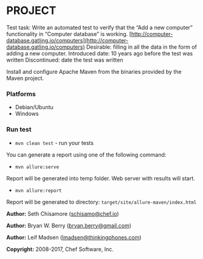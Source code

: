 # PROJECT

Test task:
Write an automated test to verify that the “Add a new computer” functionality in “Computer database” is working.
[http://computer-database.gatling.io/computers](http://computer-database.gatling.io/computers)
Desirable: filling in all the data in the form of adding a new computer. 
Introduced date: 10 years ago before the test was written
Discontinued: date the test was written

Install and configure Apache Maven from the binaries provided by the Maven project.

### Platforms

- Debian/Ubuntu
- Windows

### Run test

* `mvn clean test` - run your tests

You can generate a report using one of the following command:

* `mvn allure:serve`

Report will be generated into temp folder. Web server with results will start.

* `mvn allure:report`

Report will be generated tо directory: `target/site/allure-maven/index.html`


**Author:** Seth Chisamore ([schisamo@chef.io](mailto:schisamo@chef.io))

**Author:** Bryan W. Berry ([bryan.berry@gmail.com](mailto:bryan.berry@gmail.com))

**Author:** Leif Madsen ([lmadsen@thinkingphones.com](mailto:lmadsen@thinkingphones.com))

**Copyright:** 2008-2017, Chef Software, Inc.
